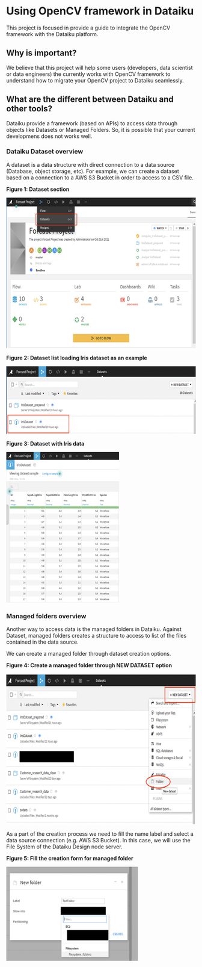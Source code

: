 # Using OpenCV framework in Dataiku

This project is focused in provide a guide to integrate the OpenCV framework with the Dataiku platform. 

## Why is important?

We believe that this project will help some users (developers, data scientist or data engineers) the currently works with OpenCV framework to understand how to migrate your OpenCV project to Dataiku seamlessly.

## What are the different between Dataiku and other tools?

Dataiku provide a framework (based on APIs) to access data through objects like Datasets or Managed Folders. So, it is possible that your current developmens does not works well.

### Dataiku Dataset overview

A dataset is a data structure with direct connection to a data source (Database, object storage, etc). For example, we can create a dataset based on a connection to a AWS S3 Bucket in order to access to a CSV file.

<b>Figure 1: Dataset section</b>

<img src="/images/dataiku-dataset-1.png?raw=true" width="600" height="400" alt="Dataset section"/>

<b>Figure 2: Dataset list loading Iris dataset as an example</b>

<img src="/images/dataiku-dataset-2.png?raw=true" width="600" height="180" alt="Dataset list"/>

<b>Figure 3: Dataset with Iris data</b>

<img src="/images/dataiku-dataset-3.png?raw=true" width="300" height="400" alt="Dataset example"/>

### Managed folders overview

Another way to access data is the managed folders in Dataiku. Against Dataset, managed folders creates a structure to access to list of the files contained in the data source.

We can create a managed folder through dataset creation options.


<b>Figure 4: Create a managed folder through NEW DATASET option</b>

<img src="/images/dataiku-folders-1.png?raw=true" width="600" height="400" alt="Create a managed folder"/>

As a part of the creation process we need to fill the name label and select a data source connection (e.g. AWS S3 Bucket). In this case, we will use the File System of the Dataiku Design node server.

<b>Figure 5: Fill the creation form for managed folder</b>

<img src="/images/dataiku-folders-2.png?raw=true" width="350" height="250" alt="Creation form"/>
